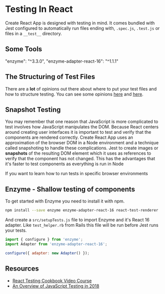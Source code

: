 # Testing In React

Create React App is designed with testing in mind.  It comes bundled with Jest configured to automatically run files ending with, `.spec.js`, `.test.js` or files in a `__test__` directory.

## Some Tools

"enzyme": "^3.3.0",
"enzyme-adapter-react-16": "^1.1.1"


## The Structuring of Test Files

There are a **lot** of opinions out there about where to put your test files and how to structure testing.  You can see some opinions [here](https://medium.freecodecamp.org/the-right-way-to-test-react-components-548a4736ab22) and [here](https://hackernoon.com/the-100-correct-way-to-structure-a-react-app-or-why-theres-no-such-thing-3ede534ef1ed).

## Snapshot Testing

You may remember that one reason that JavaScript is more complicated to test involves how JavaScript manipulates the DOM.  Because React centers around creating user interfaces it is important to test and verify that the components are rendered correctly.  Create React App uses an approximation of the browser DOM in a Node environment and a technique called snapshoting to handle these complications. Jest to create images or **snapshots** of the resulting DOM element which it uses as references to verify that the component has not changed.  This has the advantages that it's faster to test components as everything is run in Node

If you want to learn how to run tests in specific browser environments


## Enzyme - Shallow testing of components

To get started with Enzyme you need to install it with npm.

```bash
npm install --save enzyme enzyme-adapter-react-16 react-test-renderer
```

And create a `src/setupTests.js` file to import Enzyme and it's React 16 adapter.  Like `test_helper.rb` from Rails this file will be run before Jest runs your tests.

```javascript
import { configure } from 'enzyme';
import Adapter from 'enzyme-adapter-react-16';

configure({ adapter: new Adapter() });
```

## Resources
- [React Testing Cookbook Video Course](https://egghead.io/courses/react-testing-cookbook)
- [An Overview of JavaScript Testing in 2018](https://medium.com/welldone-software/an-overview-of-javascript-testing-in-2018-f68950900bc3)
